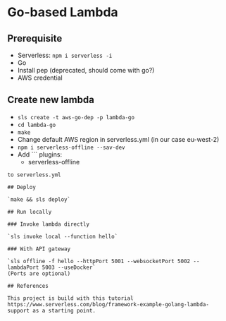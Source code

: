 # Go-based Lambda

## Prerequisite

- Serverless: `npm i serverless -i`
- Go
- Install pep (deprecated, should come with go?)
- AWS credential

## Create new lambda

- `sls create -t aws-go-dep -p lambda-go`
- `cd lambda-go`
- `make`
- Change default AWS region in serverless.yml (in our case eu-west-2)
- `npm i serverless-offline --sav-dev`
- Add ```
plugins:
  - serverless-offline
```
to serverless.yml

## Deploy

`make && sls deploy`

## Run locally

### Invoke lambda directly

`sls invoke local --function hello`

### With API gateway

`sls offline -f hello --httpPort 5001 --websocketPort 5002 --lambdaPort 5003 --useDocker`
(Ports are optional)

## References

This project is build with this tutorial https://www.serverless.com/blog/framework-example-golang-lambda-support as a starting point.
